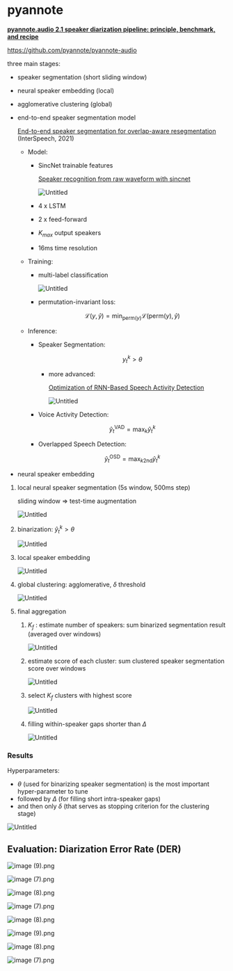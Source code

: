 # pyannote

[**pyannote.audio 2.1 speaker diarization pipeline: principle, benchmark, and recipe**](https://www.isca-speech.org/archive/pdfs/interspeech_2023/bredin23_interspeech.pdf)

https://github.com/pyannote/pyannote-audio

three main stages:

- speaker segmentation (short sliding window)
- neural speaker embedding (local)
- agglomerative clustering (global)

- end-to-end speaker segmentation model
    
    [End-to-end speaker segmentation for overlap-aware resegmentation](https://arxiv.org/pdf/2104.04045.pdf) (InterSpeech, 2021)
    
    - Model:
        - SincNet trainable features
            
            [Speaker recognition from raw waveform with sincnet](https://arxiv.org/pdf/1808.00158.pdf)
            
            ![Untitled](pyannote/Untitled.png)
            
        - 4 x LSTM
        - 2 x feed-forward
        - $K_{max}$ output speakers
        - 16ms time resolution
    - Training:
        - multi-label classification
            
            ![Untitled](pyannote/Untitled%201.png)
            
        - permutation-invariant loss:
            
            $$
            \mathcal{L}(y, \hat{y}) = \min_{\text{perm}(y)} \mathcal{L}(\text{perm}(y),\hat{y})
            $$
            
    - Inference:
        - Speaker Segmentation:
            
            $$
            y_t^k > \theta
            $$
            
            - more advanced:
                
                [Optimization of RNN-Based Speech Activity Detection](https://www-tlp.limsi.fr/public/talsp2018-gelly08100927.pdf)
                
                ![Untitled](pyannote/Untitled%202.png)
                
        - Voice Activity Detection:
            
            $$
            \hat{y}_t^{\text{VAD}} = \max_k \hat{y}_t^k
            $$
            
        - Overlapped Speech Detection:
            
            $$
            \hat{y}_t^{\text{OSD}} = {\max_k}_{\text{2nd}} \hat{y}_t^k
            $$
            
- neural speaker embedding

1. local neural speaker segmentation (5s window, 500ms step)
    
    sliding window ⇒ test-time augmentation
    
    ![Untitled](pyannote/Untitled%203.png)
    
2. binarization: $\hat{y}_t^k > \theta$
    
    ![Untitled](pyannote/Untitled%204.png)
    
3. local speaker embedding
    
    ![Untitled](pyannote/Untitled%205.png)
    
4. global clustering: agglomerative, $\delta$ threshold
    
    ![Untitled](pyannote/Untitled%206.png)
    
5. final aggregation
    1. $K_f$ : estimate number of speakers: sum binarized segmentation result (averaged over windows)
        
        ![Untitled](pyannote/Untitled%207.png)
        
    2. estimate score of each cluster: sum clustered speaker segmentation score over windows
        
        ![Untitled](pyannote/Untitled%208.png)
        
    3. select $K_f$  clusters with highest score
        
        ![Untitled](pyannote/Untitled%209.png)
        
    4. filling within-speaker gaps shorter than $\Delta$
        
        ![Untitled](pyannote/Untitled%2010.png)
        

### Results

Hyperparameters:

- $\theta$ (used for binarizing speaker segmentation) is the most important hyper-parameter to tune
- followed by $\Delta$ (for filling short intra-speaker gaps)
- and then only $\delta$ (that serves as stopping criterion for the clustering stage)

![Untitled](pyannote/Untitled%2011.png)

## Evaluation: Diarization Error Rate (DER)

![image (9).png](pyannote/image_(9).png)

![image (7).png](pyannote/image_(7).png)

![image (8).png](pyannote/image_(8).png)

![image (7).png](pyannote/image_(7)%201.png)

![image (8).png](pyannote/image_(8)%201.png)

![image (9).png](pyannote/image_(9)%201.png)

![image (8).png](pyannote/image_(8)%202.png)

![image (7).png](pyannote/image_(7)%202.png)